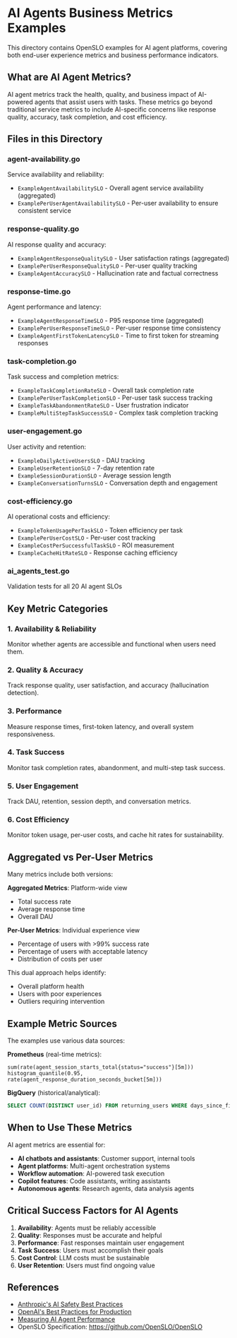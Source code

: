 # AI Agents Business Metrics Examples

This directory contains OpenSLO examples for AI agent platforms, covering both end-user experience metrics and business performance indicators.

## What are AI Agent Metrics?

AI agent metrics track the health, quality, and business impact of AI-powered agents that assist users with tasks. These metrics go beyond traditional service metrics to include AI-specific concerns like response quality, accuracy, task completion, and cost efficiency.

## Files in this Directory

### agent-availability.go
Service availability and reliability:
- `ExampleAgentAvailabilitySLO` - Overall agent service availability (aggregated)
- `ExamplePerUserAgentAvailabilitySLO` - Per-user availability to ensure consistent service

### response-quality.go
AI response quality and accuracy:
- `ExampleAgentResponseQualitySLO` - User satisfaction ratings (aggregated)
- `ExamplePerUserResponseQualitySLO` - Per-user quality tracking
- `ExampleAgentAccuracySLO` - Hallucination rate and factual correctness

### response-time.go
Agent performance and latency:
- `ExampleAgentResponseTimeSLO` - P95 response time (aggregated)
- `ExamplePerUserResponseTimeSLO` - Per-user response time consistency
- `ExampleAgentFirstTokenLatencySLO` - Time to first token for streaming responses

### task-completion.go
Task success and completion metrics:
- `ExampleTaskCompletionRateSLO` - Overall task completion rate
- `ExamplePerUserTaskCompletionSLO` - Per-user task success tracking
- `ExampleTaskAbandonmentRateSLO` - User frustration indicator
- `ExampleMultiStepTaskSuccessSLO` - Complex task completion tracking

### user-engagement.go
User activity and retention:
- `ExampleDailyActiveUsersSLO` - DAU tracking
- `ExampleUserRetentionSLO` - 7-day retention rate
- `ExampleSessionDurationSLO` - Average session length
- `ExampleConversationTurnsSLO` - Conversation depth and engagement

### cost-efficiency.go
AI operational costs and efficiency:
- `ExampleTokenUsagePerTaskSLO` - Token efficiency per task
- `ExamplePerUserCostSLO` - Per-user cost tracking
- `ExampleCostPerSuccessfulTaskSLO` - ROI measurement
- `ExampleCacheHitRateSLO` - Response caching efficiency

### ai_agents_test.go
Validation tests for all 20 AI agent SLOs

## Key Metric Categories

### 1. Availability & Reliability
Monitor whether agents are accessible and functional when users need them.

### 2. Quality & Accuracy
Track response quality, user satisfaction, and accuracy (hallucination detection).

### 3. Performance
Measure response times, first-token latency, and overall system responsiveness.

### 4. Task Success
Monitor task completion rates, abandonment, and multi-step task success.

### 5. User Engagement
Track DAU, retention, session depth, and conversation metrics.

### 6. Cost Efficiency
Monitor token usage, per-user costs, and cache hit rates for sustainability.

## Aggregated vs Per-User Metrics

Many metrics include both versions:

**Aggregated Metrics**: Platform-wide view
- Total success rate
- Average response time
- Overall DAU

**Per-User Metrics**: Individual experience view
- Percentage of users with >99% success rate
- Percentage of users with acceptable latency
- Distribution of costs per user

This dual approach helps identify:
- Overall platform health
- Users with poor experiences
- Outliers requiring intervention

## Example Metric Sources

The examples use various data sources:

**Prometheus** (real-time metrics):
```promql
sum(rate(agent_session_starts_total{status="success"}[5m]))
histogram_quantile(0.95, rate(agent_response_duration_seconds_bucket[5m]))
```

**BigQuery** (historical/analytical):
```sql
SELECT COUNT(DISTINCT user_id) FROM returning_users WHERE days_since_first_use <= 7
```

## When to Use These Metrics

AI agent metrics are essential for:
- **AI chatbots and assistants**: Customer support, internal tools
- **Agent platforms**: Multi-agent orchestration systems
- **Workflow automation**: AI-powered task execution
- **Copilot features**: Code assistants, writing assistants
- **Autonomous agents**: Research agents, data analysis agents

## Critical Success Factors for AI Agents

1. **Availability**: Agents must be reliably accessible
2. **Quality**: Responses must be accurate and helpful
3. **Performance**: Fast responses maintain user engagement
4. **Task Success**: Users must accomplish their goals
5. **Cost Control**: LLM costs must be sustainable
6. **User Retention**: Users must find ongoing value

## References

- [Anthropic's AI Safety Best Practices](https://www.anthropic.com/safety)
- [OpenAI's Best Practices for Production](https://platform.openai.com/docs/guides/production-best-practices)
- [Measuring AI Agent Performance](https://www.honeycomb.io/blog/observability-ai-agents)
- OpenSLO Specification: https://github.com/OpenSLO/OpenSLO

